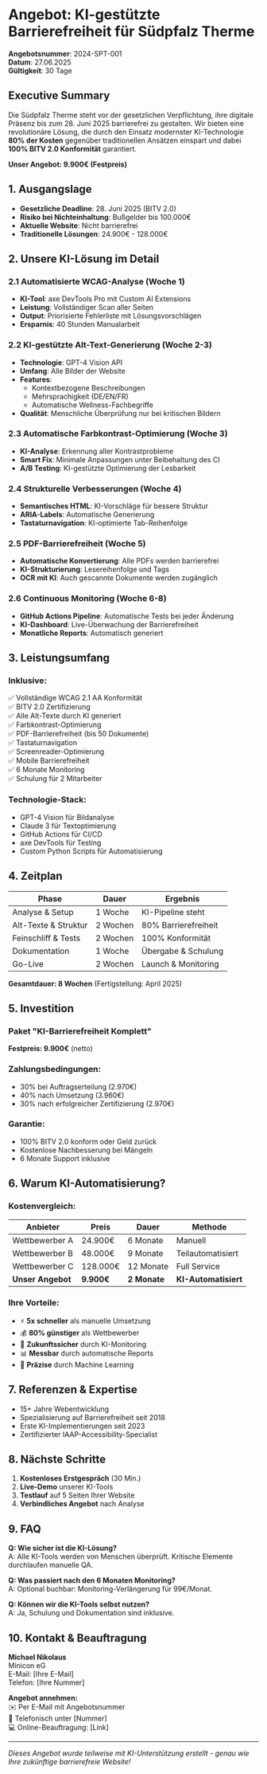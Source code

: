 # Angebot: KI-gestützte Barrierefreiheit für Südpfalz Therme

**Angebotsnummer**: 2024-SPT-001  
**Datum**: 27.06.2025  
**Gültigkeit**: 30 Tage

## Executive Summary

Die Südpfalz Therme steht vor der gesetzlichen Verpflichtung, ihre digitale Präsenz bis zum 28. Juni 2025 barrierefrei zu gestalten. Wir bieten eine revolutionäre Lösung, die durch den Einsatz modernster KI-Technologie **80% der Kosten** gegenüber traditionellen Ansätzen einspart und dabei **100% BITV 2.0 Konformität** garantiert.

**Unser Angebot: 9.900€ (Festpreis)**

## 1. Ausgangslage

- **Gesetzliche Deadline**: 28. Juni 2025 (BITV 2.0)
- **Risiko bei Nichteinhaltung**: Bußgelder bis 100.000€
- **Aktuelle Website**: Nicht barrierefrei
- **Traditionelle Lösungen**: 24.900€ - 128.000€

## 2. Unsere KI-Lösung im Detail

### 2.1 Automatisierte WCAG-Analyse (Woche 1)
- **KI-Tool**: axe DevTools Pro mit Custom AI Extensions
- **Leistung**: Vollständiger Scan aller Seiten
- **Output**: Priorisierte Fehlerliste mit Lösungsvorschlägen
- **Ersparnis**: 40 Stunden Manualarbeit

### 2.2 KI-gestützte Alt-Text-Generierung (Woche 2-3)
- **Technologie**: GPT-4 Vision API
- **Umfang**: Alle Bilder der Website
- **Features**:
  - Kontextbezogene Beschreibungen
  - Mehrsprachigkeit (DE/EN/FR)
  - Automatische Wellness-Fachbegriffe
- **Qualität**: Menschliche Überprüfung nur bei kritischen Bildern

### 2.3 Automatische Farbkontrast-Optimierung (Woche 3)
- **KI-Analyse**: Erkennung aller Kontrastprobleme
- **Smart Fix**: Minimale Anpassungen unter Beibehaltung des CI
- **A/B Testing**: KI-gestützte Optimierung der Lesbarkeit

### 2.4 Strukturelle Verbesserungen (Woche 4)
- **Semantisches HTML**: KI-Vorschläge für bessere Struktur
- **ARIA-Labels**: Automatische Generierung
- **Tastaturnavigation**: KI-optimierte Tab-Reihenfolge

### 2.5 PDF-Barrierefreiheit (Woche 5)
- **Automatische Konvertierung**: Alle PDFs werden barrierefrei
- **KI-Strukturierung**: Lesereihenfolge und Tags
- **OCR mit KI**: Auch gescannte Dokumente werden zugänglich

### 2.6 Continuous Monitoring (Woche 6-8)
- **GitHub Actions Pipeline**: Automatische Tests bei jeder Änderung
- **KI-Dashboard**: Live-Überwachung der Barrierefreiheit
- **Monatliche Reports**: Automatisch generiert

## 3. Leistungsumfang

### Inklusive:
✅ Vollständige WCAG 2.1 AA Konformität  
✅ BITV 2.0 Zertifizierung  
✅ Alle Alt-Texte durch KI generiert  
✅ Farbkontrast-Optimierung  
✅ PDF-Barrierefreiheit (bis 50 Dokumente)  
✅ Tastaturnavigation  
✅ Screenreader-Optimierung  
✅ Mobile Barrierefreiheit  
✅ 6 Monate Monitoring  
✅ Schulung für 2 Mitarbeiter  

### Technologie-Stack:
- GPT-4 Vision für Bildanalyse
- Claude 3 für Textoptimierung
- GitHub Actions für CI/CD
- axe DevTools für Testing
- Custom Python Scripts für Automatisierung

## 4. Zeitplan

| Phase | Dauer | Ergebnis |
|-------|-------|----------|
| Analyse & Setup | 1 Woche | KI-Pipeline steht |
| Alt-Texte & Struktur | 2 Wochen | 80% Barrierefreiheit |
| Feinschliff & Tests | 2 Wochen | 100% Konformität |
| Dokumentation | 1 Woche | Übergabe & Schulung |
| Go-Live | 2 Wochen | Launch & Monitoring |

**Gesamtdauer: 8 Wochen** (Fertigstellung: April 2025)

## 5. Investition

### Paket "KI-Barrierefreiheit Komplett"
**Festpreis: 9.900€** (netto)

### Zahlungsbedingungen:
- 30% bei Auftragserteilung (2.970€)
- 40% nach Umsetzung (3.960€)
- 30% nach erfolgreicher Zertifizierung (2.970€)

### Garantie:
- 100% BITV 2.0 konform oder Geld zurück
- Kostenlose Nachbesserung bei Mängeln
- 6 Monate Support inklusive

## 6. Warum KI-Automatisierung?

### Kostenvergleich:
| Anbieter | Preis | Dauer | Methode |
|----------|-------|-------|---------|
| Wettbewerber A | 24.900€ | 6 Monate | Manuell |
| Wettbewerber B | 48.000€ | 9 Monate | Teilautomatisiert |
| Wettbewerber C | 128.000€ | 12 Monate | Full Service |
| **Unser Angebot** | **9.900€** | **2 Monate** | **KI-Automatisiert** |

### Ihre Vorteile:
- ⚡ **5x schneller** als manuelle Umsetzung
- 💰 **80% günstiger** als Wettbewerber
- 🤖 **Zukunftssicher** durch KI-Monitoring
- 📊 **Messbar** durch automatische Reports
- 🎯 **Präzise** durch Machine Learning

## 7. Referenzen & Expertise

- 15+ Jahre Webentwicklung
- Spezialisierung auf Barrierefreiheit seit 2018
- Erste KI-Implementierungen seit 2023
- Zertifizierter IAAP-Accessibility-Specialist

## 8. Nächste Schritte

1. **Kostenloses Erstgespräch** (30 Min.)
2. **Live-Demo** unserer KI-Tools
3. **Testlauf** auf 5 Seiten Ihrer Website
4. **Verbindliches Angebot** nach Analyse

## 9. FAQ

**Q: Wie sicher ist die KI-Lösung?**  
A: Alle KI-Tools werden von Menschen überprüft. Kritische Elemente durchlaufen manuelle QA.

**Q: Was passiert nach den 6 Monaten Monitoring?**  
A: Optional buchbar: Monitoring-Verlängerung für 99€/Monat.

**Q: Können wir die KI-Tools selbst nutzen?**  
A: Ja, Schulung und Dokumentation sind inklusive.

## 10. Kontakt & Beauftragung

**Michael Nikolaus**  
Minicon eG  
E-Mail: [Ihre E-Mail]  
Telefon: [Ihre Nummer]

**Angebot annehmen:**  
✉️ Per E-Mail mit Angebotsnummer  
📱 Telefonisch unter [Nummer]  
💻 Online-Beauftragung: [Link]

---

*Dieses Angebot wurde teilweise mit KI-Unterstützung erstellt - genau wie Ihre zukünftige barrierefreie Website!*